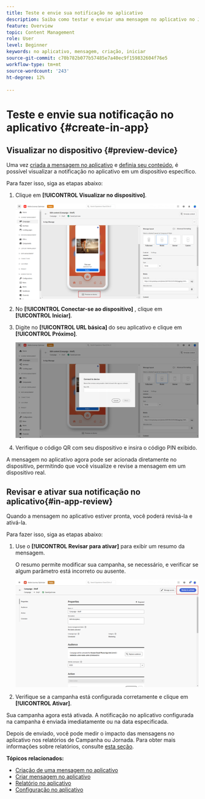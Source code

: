```yaml
---
title: Teste e envie sua notificação no aplicativo
description: Saiba como testar e enviar uma mensagem no aplicativo no Journey Optimizer
feature: Overview
topic: Content Management
role: User
level: Beginner
keywords: no aplicativo, mensagem, criação, iniciar
source-git-commit: c70b782b077b57485e7a40ec9f159832604f76e5
workflow-type: tm+mt
source-wordcount: '243'
ht-degree: 12%

---
```


# Teste e envie sua notificação no aplicativo {#create-in-app}

## Visualizar no dispositivo {#preview-device}

Uma vez [criada a mensagem no aplicativo](create-in-app.md) e [definia seu conteúdo](design-in-app.md), é possível visualizar a notificação no aplicativo em um dispositivo específico.

Para fazer isso, siga as etapas abaixo:

1. Clique em **[!UICONTROL Visualizar no dispositivo]**.

   ![](assets/in_app_create_6.png)

1. No **[!UICONTROL Conectar-se ao dispositivo]** , clique em **[!UICONTROL Iniciar]**.

1. Digite no **[!UICONTROL URL básica]** do seu aplicativo e clique em **[!UICONTROL Próximo]**.

   ![](assets/in_app_create_7.png)

1. Verifique o código QR com seu dispositivo e insira o código PIN exibido.

A mensagem no aplicativo agora pode ser acionada diretamente no dispositivo, permitindo que você visualize e revise a mensagem em um dispositivo real.

## Revisar e ativar sua notificação no aplicativo{#in-app-review}

Quando a mensagem no aplicativo estiver pronta, você poderá revisá-la e ativá-la.

Para fazer isso, siga as etapas abaixo:

1. Use o **[!UICONTROL Revisar para ativar]** para exibir um resumo da mensagem.

   O resumo permite modificar sua campanha, se necessário, e verificar se algum parâmetro está incorreto ou ausente.

   ![](assets/in_app_create_5.png)

1. Verifique se a campanha está configurada corretamente e clique em **[!UICONTROL Ativar]**.

Sua campanha agora está ativada. A notificação no aplicativo configurada na campanha é enviada imediatamente ou na data especificada.

Depois de enviado, você pode medir o impacto das mensagens no aplicativo nos relatórios de Campanha ou Jornada. Para obter mais informações sobre relatórios, consulte [esta seção](../reports/campaign-global-report.md#inapp-report).

**Tópicos relacionados:**

* [Criação de uma mensagem no aplicativo](create-in-app.md)
* [Criar mensagem no aplicativo](design-in-app.md)
* [Relatório no aplicativo](../reports/campaign-global-report.md#inapp-report)
* [Configuração no aplicativo](inapp-configuration.md)
